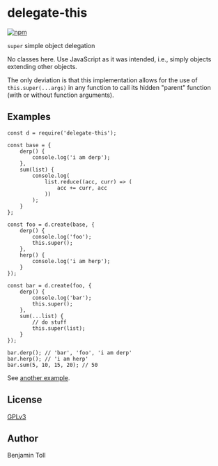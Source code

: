 # delegate-this

[![npm](https://img.shields.io/npm/v/delegate-this.svg)](https://www.npmjs.com/package/delegate-this)

`super` simple object delegation

No classes here.  Use JavaScript as it was intended, i.e., simply objects extending other objects.

The only deviation is that this implementation allows for the use of `this.super(...args)` in any function to call its hidden "parent" function (with or without function arguments).

## Examples

```
const d = require('delegate-this');

const base = {
    derp() {
        console.log('i am derp');
    },
    sum(list) {
        console.log(
            list.reduce((acc, curr) => (
                acc += curr, acc
            ))
        );
    }
};

const foo = d.create(base, {
    derp() {
        console.log('foo');
        this.super();
    },
    herp() {
        console.log('i am herp');
    }
});

const bar = d.create(foo, {
    derp() {
        console.log('bar');
        this.super();
    },
    sum(...list) {
        // do stuff
        this.super(list);
    }
});

bar.derp(); // 'bar', 'foo', 'i am derp'
bar.herp(); // 'i am herp'
bar.sum(5, 10, 15, 20); // 50
```

See [another example][1].

## License

[GPLv3](COPYING)

## Author

Benjamin Toll

[1]: ./examples/delegate.js

